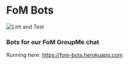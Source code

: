 # FoM Bots

![Lint and Test](https://github.com/brandenc40/fom-bots/workflows/Lint%20and%20Test/badge.svg)

### Bots for our FoM GroupMe chat

Running here: https://fom-bots.herokuapp.com
